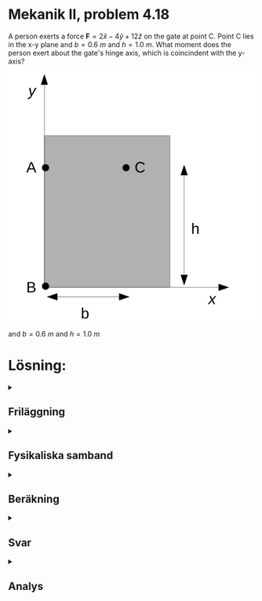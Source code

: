 # Mekanik II, problem 4.18

A person exerts a force $\mathbf{F}=2 \hat{x} - 4 \hat{y} + 12\hat{z}$ on the gate at point C. Point C lies in the x-y plane and $b=0.6~m$ and $h=1.0~m$. What moment does the person exert about the gate's hinge axis, which is coincindent with the y-axis?
![Grind](./BF4_81a.png)

and $b=0.6~m$ and $h=1.0~m$


# Lösning:

<details>
    <summary>
        <h2>Friläggning<br></h2>
    </summary>
Börja med att frilägga grinden.

![Friläggning](./BF4_81b.png)

På grinden verkar visserligen tyngdkraft (masscentrum) och kontaktkrafter (vid gångjärnen) men det som söks är bara kraftmomentet från kraften $\mathbf{F}$

$\mathbf{F}=2 \hat{x} - 4 \hat{y} + 12\hat{z}$

så vi kan här bortse från övriga krafter.

Här är det kraftmomentet kring $\hat{y}$-axeln som söks.
</details>

<details>
    <summary>
        <h2>Fysikaliska samband<br></h2>
    </summary>

Generellt gäller att kraftmomentet $\mathbf{M}_v$ kring en axel $\mathbf{v}=v\hat{v}$ kan beräknas genom att först beräkna kraftmomentet $\mathbf{M}_P$ för en punkt $\mathbf{P}$ som ligger någonstans på axeln $\mathbf{v}$ och sedan använda sambandet 

 $\mathbf{M}_v = (\mathbf{M}_P \cdot \hat{v})\hat{v}$
 
    
Momentekvationen ger att 

$\mathbf{M}_P = \sum_i \mathbf{r_i} \times \mathbf{F_i}$

där $\mathbf{r}_i$ är vektorn från momentpunkten $\mathbf{P}$ till där respektive kraft $\mathbf{F}_i$ verkar. Ekvationen stämmer för vilken val av $\mathbf{P}$ som helst. 

</details>

<details>
    <summary>
        <h2>Beräkning<br></h2>
    </summary>


I det här fallet kan vi välja vilken punkt som helst $\mathbf{P}$ längs $\hat{y}$-axeln som moment punkt. Ett bra val kan vara punkten $\mathbf{A}$ efterosom vektorn $\mathbf{r}_{AC}$ endast har en komponent i x-led vilket kan underlätta beräkningarna. Den enda kraft som bidrar till det sökta momentet är $\mathbf{F}$.


För det aktuella systemet har vi 

$\mathbf{r}_{AC} = b \hat{x}$

$\mathbf{F}=2 \hat{x} - 4 \hat{y} + 12\hat{z}$

$\mathbf{M}_A= \mathbf{r}_{AC} \times \mathbf{F}$

$\mathbf{r}_{AC} \times \mathbf{F} =  \begin{vmatrix}
&\hat{x}&&\hat{y}&&\hat{z}&\\
\\
& b && 0 && 0 &\\
\\
& 2 && -4 && 12 &\\
\end{vmatrix} = -12b\hat{y} -4b\hat{z}$

Med kraftmomentet $\mathbf{M}_A$ uträknat kan vi nu räkna momentet $\mathbf{M}_y$ längs $\hat{y}$-axeln som:

$\mathbf{M}_y = (\mathbf{M}_A \cdot \hat{y})\hat{y} = ((-12b\hat{y} -4b\hat{z})\cdot \hat{y}) \hat{y} = \\
(-12b(\hat{y} \cdot \hat{y}) - 4b(\hat{z} \cdot \hat{y})) \hat{y} = (-12b * 1 - 4b*0) \hat{y} = -12b \hat{y}$


Med instatt värde $b=0.6 m$ blir $\mathbf{M}_y = -12b \hat{y} = -7.2 \hat{y} $ (Nm)


</details>

<details>
    <summary>
        <h2>Svar<br></h2>
    </summary>
Kraftmomentet kring $\mathbf{y}$-axeln är $\mathbf{M}_y = -12b \hat{y} = 7.2\hat{y}$  (Nm)
   
</details>

<details>
    <summary>
        <h2>Analys<br></h2>
    </summary>
Att x- och y-komponenterna av kraften $\mathbf{F}$ inte ger ett bidrag till kraftmomentet $\mathbf{M}_y$ kan intuitivt förstås av att dessa komponenter skulle vilja rotera grinden i xz-planet i det givna koordinatsystemet. Z-komponenten av $\mathbf{F}$ pekar ut ur planet vilket ockå gör att det är rimligt att det resulterande momentet är negativt givet uppgiftens geometri.


```python
from ipywidgets import interact, interactive
from ipywidgets import FloatSlider
import numpy as np
from IPython.display import HTML


```
